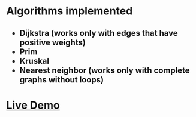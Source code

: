 <h1> Algorithms implemented
 
<h2>
 
 * Dijkstra (works only with edges that have positive weights)
 * Prim
 * Kruskal
 * Nearest neighbor (works only with complete graphs without loops)
 
<h1>
 
[Live Demo](https://giovannipasq.github.io/Graphs_Algorithms/index.html)
